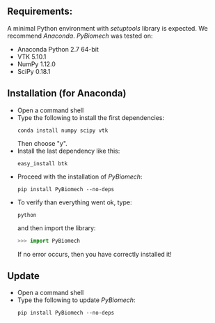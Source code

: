 Requirements:
-------------

A minimal Python environment with *setuptools* library is expected. We recommend *Anaconda*.
*PyBiomech* was tested on:

- Anaconda Python 2.7 64-bit
- VTK 5.10.1
- NumPy 1.12.0
- SciPy 0.18.1

Installation (for Anaconda)
---------------------------

* Open a command shell
* Type the following to install the first dependencies:
  ```shell
  conda install numpy scipy vtk
  ```
  Then choose "y".
* Install the last dependency like this:
  ```shell
  easy_install btk
  ```
* Proceed with the installation of *PyBiomech*:
  ```shell
  pip install PyBiomech --no-deps
  ```
* To verify than everything went ok, type:
  ```shell
  python
  ```
  and then import the library:
  ```py
  >>> import PyBiomech
  ```
  If no error occurs, then you have correctly installed it!

Update
------

* Open a command shell
* Type the following to update *PyBiomech*:
  ```shell
  pip install PyBiomech --no-deps
  ```
